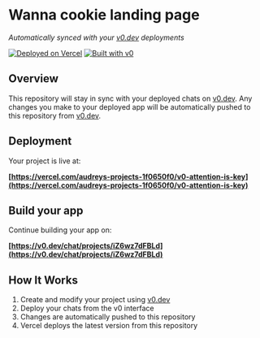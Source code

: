 # Wanna cookie landing page

*Automatically synced with your [v0.dev](https://v0.dev) deployments*

[![Deployed on Vercel](https://img.shields.io/badge/Deployed%20on-Vercel-black?style=for-the-badge&logo=vercel)](https://vercel.com/audreys-projects-1f0650f0/v0-attention-is-key)
[![Built with v0](https://img.shields.io/badge/Built%20with-v0.dev-black?style=for-the-badge)](https://v0.dev/chat/projects/iZ6wz7dFBLd)

## Overview

This repository will stay in sync with your deployed chats on [v0.dev](https://v0.dev).
Any changes you make to your deployed app will be automatically pushed to this repository from [v0.dev](https://v0.dev).

## Deployment

Your project is live at:

**[https://vercel.com/audreys-projects-1f0650f0/v0-attention-is-key](https://vercel.com/audreys-projects-1f0650f0/v0-attention-is-key)**

## Build your app

Continue building your app on:

**[https://v0.dev/chat/projects/iZ6wz7dFBLd](https://v0.dev/chat/projects/iZ6wz7dFBLd)**

## How It Works

1. Create and modify your project using [v0.dev](https://v0.dev)
2. Deploy your chats from the v0 interface
3. Changes are automatically pushed to this repository
4. Vercel deploys the latest version from this repository
